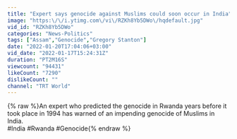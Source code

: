 ```yaml
---
title: "Expert says genocide against Muslims could soon occur in India"
image: "https:\/\/i.ytimg.com\/vi\/RZKh8Yb5DWo\/hqdefault.jpg"
vid_id: "RZKh8Yb5DWo"
categories: "News-Politics"
tags: ["Assam","Genocide","Gregory Stanton"]
date: "2022-01-20T17:04:06+03:00"
vid_date: "2022-01-17T15:24:31Z"
duration: "PT2M16S"
viewcount: "94431"
likeCount: "7290"
dislikeCount: ""
channel: "TRT World"
---
```

{% raw %}An expert who predicted the genocide in Rwanda years before it took place in 1994 has warned of an impending genocide of Muslims in India.<br />#India #Rwanda #Genocide{% endraw %}
